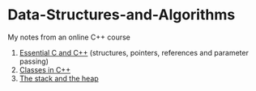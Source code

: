 # Data-Structures-and-Algorithms
My notes from an online C++ course

1. [Essential C and C++](/Essential_C_and_C++.md) (structures, pointers, references and parameter passing)
2. [Classes in C++](/Classes_in_C++.md)
3. [The stack and the heap](/Stack_and_Heap.md)
